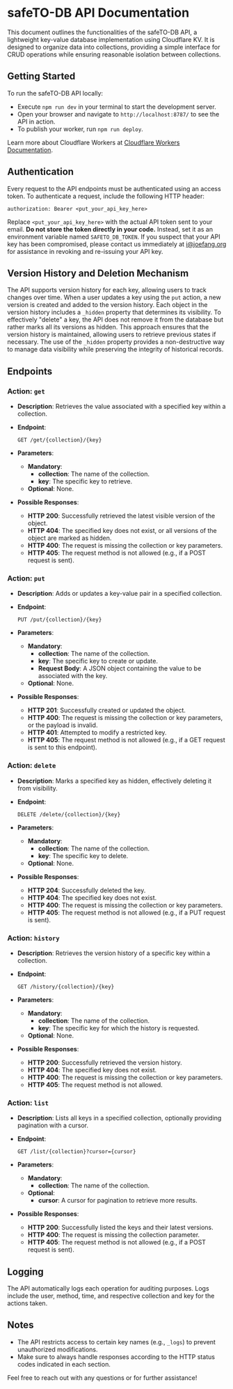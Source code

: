 # safeTO-DB API Documentation

This document outlines the functionalities of the safeTO-DB API, a lightweight key-value database implementation using Cloudflare KV. It is designed to organize data into collections, providing a simple interface for CRUD operations while ensuring reasonable isolation between collections.

## Getting Started

To run the safeTO-DB API locally:

- Execute `npm run dev` in your terminal to start the development server.
- Open your browser and navigate to `http://localhost:8787/` to see the API in action.
- To publish your worker, run `npm run deploy`.

Learn more about Cloudflare Workers at [Cloudflare Workers Documentation](https://developers.cloudflare.com/workers/).

## Authentication

Every request to the API endpoints must be authenticated using an access token. To authenticate a request, include the following HTTP header:

```code
authorization: Bearer <put_your_api_key_here>
```

Replace `<put_your_api_key_here>` with the actual API token sent to your email. **Do not store the token directly in your code.** Instead, set it as an environment variable named `SAFETO_DB_TOKEN`. If you suspect that your API key has been compromised, please contact us immediately at [i@joefang.org](mailto:i@joefang.org) for assistance in revoking and re-issuing your API key.

## Version History and Deletion Mechanism

The API supports version history for each key, allowing users to track changes over time. When a user updates a key using the `put` action, a new version is created and added to the version history. Each object in the version history includes a `_hidden` property that determines its visibility. To effectively "delete" a key, the API does not remove it from the database but rather marks all its versions as hidden. This approach ensures that the version history is maintained, allowing users to retrieve previous states if necessary. The use of the `_hidden` property provides a non-destructive way to manage data visibility while preserving the integrity of historical records.

## Endpoints

### Action: `get`

- **Description**: Retrieves the value associated with a specified key within a collection.
- **Endpoint**:

  ```code
  GET /get/{collection}/{key}
  ```

- **Parameters**:
  - **Mandatory**:
    - **collection**: The name of the collection.
    - **key**: The specific key to retrieve.
  - **Optional**: None.
- **Possible Responses**:
  - **HTTP 200**: Successfully retrieved the latest visible version of the object.
  - **HTTP 404**: The specified key does not exist, or all versions of the object are marked as hidden.
  - **HTTP 400**: The request is missing the collection or key parameters.
  - **HTTP 405**: The request method is not allowed (e.g., if a POST request is sent).

### Action: `put`

- **Description**: Adds or updates a key-value pair in a specified collection.
- **Endpoint**:

  ```code
  PUT /put/{collection}/{key}
  ```

- **Parameters**:
  - **Mandatory**:
    - **collection**: The name of the collection.
    - **key**: The specific key to create or update.
    - **Request Body**: A JSON object containing the value to be associated with the key.
  - **Optional**: None.
- **Possible Responses**:
  - **HTTP 201**: Successfully created or updated the object.
  - **HTTP 400**: The request is missing the collection or key parameters, or the payload is invalid.
  - **HTTP 401**: Attempted to modify a restricted key.
  - **HTTP 405**: The request method is not allowed (e.g., if a GET request is sent to this endpoint).

### Action: `delete`

- **Description**: Marks a specified key as hidden, effectively deleting it from visibility.
- **Endpoint**:

  ```code
  DELETE /delete/{collection}/{key}
  ```

- **Parameters**:
  - **Mandatory**:
    - **collection**: The name of the collection.
    - **key**: The specific key to delete.
  - **Optional**: None.
- **Possible Responses**:
  - **HTTP 204**: Successfully deleted the key.
  - **HTTP 404**: The specified key does not exist.
  - **HTTP 400**: The request is missing the collection or key parameters.
  - **HTTP 405**: The request method is not allowed (e.g., if a PUT request is sent).

### Action: `history`

- **Description**: Retrieves the version history of a specific key within a collection.
- **Endpoint**:

  ```code
  GET /history/{collection}/{key}
  ```

- **Parameters**:
  - **Mandatory**:
    - **collection**: The name of the collection.
    - **key**: The specific key for which the history is requested.
  - **Optional**: None.
- **Possible Responses**:
  - **HTTP 200**: Successfully retrieved the version history.
  - **HTTP 404**: The specified key does not exist.
  - **HTTP 400**: The request is missing the collection or key parameters.
  - **HTTP 405**: The request method is not allowed.

### Action: `list`

- **Description**: Lists all keys in a specified collection, optionally providing pagination with a cursor.
- **Endpoint**:

  ```code
  GET /list/{collection}?cursor={cursor}
  ```

- **Parameters**:
  - **Mandatory**:
    - **collection**: The name of the collection.
  - **Optional**:
    - **cursor**: A cursor for pagination to retrieve more results.
- **Possible Responses**:
  - **HTTP 200**: Successfully listed the keys and their latest versions.
  - **HTTP 400**: The request is missing the collection parameter.
  - **HTTP 405**: The request method is not allowed (e.g., if a POST request is sent).

## Logging

The API automatically logs each operation for auditing purposes. Logs include the user, method, time, and respective collection and key for the actions taken.

## Notes

- The API restricts access to certain key names (e.g., `_logs`) to prevent unauthorized modifications.
- Make sure to always handle responses according to the HTTP status codes indicated in each section.

Feel free to reach out with any questions or for further assistance!
